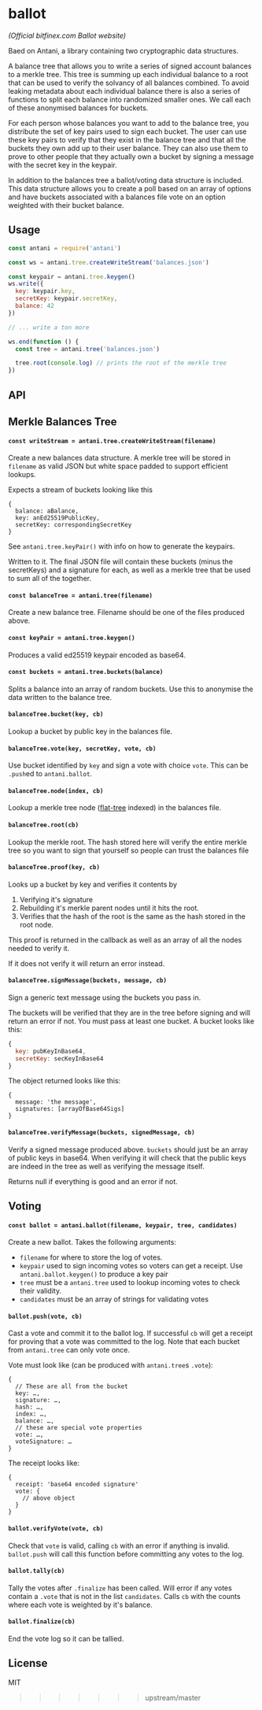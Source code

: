 # ballot
*(Official bitfinex.com Ballot website)*

Baed on Antani, a library containing two cryptographic data structures.

A balance tree that allows you to write a series of signed account balances to a merkle tree. This tree is summing up each
individual balance to a root that can be used to verify the solvancy of all balances combined. To avoid leaking metadata
about each individual balance there is also a series of functions to split each balance into randomized smaller ones.
We call each of these anonymised balances for buckets.

For each person whose balances you want to add to the balance tree, you distribute the set of key pairs used to sign
each bucket. The user can use these key pairs to verify that they exist in the balance tree and that all the buckets
they own add up to their user balance. They can also use them to prove to other people that they actually own a bucket
by signing a message with the secret key in the keypair.

In addition to the balances tree a ballot/voting data structure is included. This data structure allows you to create a
poll based on an array of options and have buckets associated with a balances file vote on an option weighted with their bucket balance.

## Usage

```js
const antani = require('antani')

const ws = antani.tree.createWriteStream('balances.json')

const keypair = antani.tree.keygen()
ws.write({
  key: keypair.key,
  secretKey: keypair.secretKey,
  balance: 42
})

// ... write a ton more

ws.end(function () {
  const tree = antani.tree('balances.json')

  tree.root(console.log) // prints the root of the merkle tree
})
```

## API

## Merkle Balances Tree

#### `const writeStream = antani.tree.createWriteStream(filename)`

Create a new balances data structure. A merkle tree will be stored in `filename` as
valid JSON but white space padded to support efficient lookups.

Expects a stream of buckets looking like this

```
{
  balance: aBalance,
  key: anEd25519PublicKey,
  secretKey: correspondingSecretKey
}
```

See `antani.tree.keyPair()` with info on how to generate the keypairs.

Written to it. The final JSON file will contain these buckets (minus the secretKeys) and a signature for each, as
well as a merkle tree that be used to sum all of the together.

#### `const balanceTree = antani.tree(filename)`

Create a new balance tree. Filename should be one of the files produced above.

#### `const keyPair = antani.tree.keygen()`

Produces a valid ed25519 keypair encoded as base64.

#### `const buckets = antani.tree.buckets(balance)`

Splits a balance into an array of random buckets. Use this to anonymise the data written to the balance tree.

#### `balanceTree.bucket(key, cb)`

Lookup a bucket by public key in the balances file.

#### `balanceTree.vote(key, secretKey, vote, cb)`

Use bucket identified by `key` and sign a vote with choice `vote`. This can
be `.push`ed to `antani.ballot`.

#### `balanceTree.node(index, cb)`

Lookup a merkle tree node ([flat-tree](https://github.com/mafintosh/flat-tree) indexed) in the balances file.

#### `balanceTree.root(cb)`

Lookup the merkle root. The hash stored here will verify the entire merkle tree so you want to sign that yourself
so people can trust the balances file

#### `balanceTree.proof(key, cb)`

Looks up a bucket by key and verifies it contents by

1. Verifying it's signature
1. Rebuilding it's merkle parent nodes until it hits the root.
1. Verifies that the hash of the root is the same as the hash stored in the root node.

This proof is returned in the callback as well as an array of all the nodes needed to verify it.

If it does not verify it will return an error instead.

#### `balanceTree.signMessage(buckets, message, cb)`

Sign a generic text message using the buckets you pass in.

The buckets will be verified that they are in the tree before signing and will return an error if not.
You must pass at least one bucket. A bucket looks like this:

```js
{
  key: pubKeyInBase64,
  secretKey: secKeyInBase64
}
```

The object returned looks like this:

```
{
  message: 'the message',
  signatures: [arrayOfBase64Sigs]
}
```

#### `balanceTree.verifyMessage(buckets, signedMessage, cb)`

Verify a signed message produced above. `buckets` should just be an array of public keys in base64.
When verifying it will check that the public keys are indeed in the tree as well as verifying the message itself.

Returns null if everything is good and an error if not.

## Voting

#### `const ballot = antani.ballot(filename, keypair, tree, candidates)`

Create a new ballot. Takes the following arguments:

* `filename` for where to store the log of votes.
* `keypair` used to sign incoming votes so voters can get a receipt. Use `antani.ballot.keygen()` to produce a key pair
* `tree` must be a `antani.tree` used to lookup incoming votes to check their validity.
* `candidates` must be an array of strings for validating votes

#### `ballot.push(vote, cb)`

Cast a vote and commit it to the ballot log. If successful `cb` will get a
receipt for proving that a vote was committed to the log. Note that each
bucket from `antani.tree` can only vote once.

Vote must look like (can be produced with `antani.tree`s `.vote`):

```
{
  // These are all from the bucket
  key: …,
  signature: …,
  hash: …,
  index: …,
  balance: …,
  // these are special vote properties
  vote: …,
  voteSignature: …
}
```

The receipt looks like:

```
{
  receipt: 'base64 encoded signature'
  vote: {
    // above object
  }
}
```

#### `ballot.verifyVote(vote, cb)`

Check that `vote` is valid, calling `cb` with an error if anything is invalid.
`ballot.push` will call this function before committing any votes to the log.


#### `ballot.tally(cb)`

Tally the votes after `.finalize` has been called. Will error if any votes
contain a `.vote` that is not in the list `candidates`. Calls `cb` with the
counts where each vote is weighted by it's balance.

#### `ballot.finalize(cb)`

End the vote log so it can be tallied.

## License

MIT
>>>>>>> upstream/master
